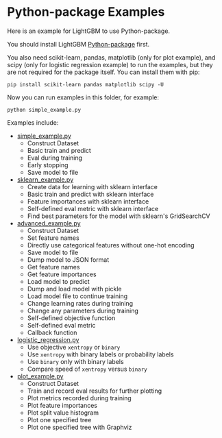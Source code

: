 Python-package Examples
=======================

Here is an example for LightGBM to use Python-package.

You should install LightGBM [Python-package](https://github.com/microsoft/LightGBM/tree/master/python-package) first.

You also need scikit-learn, pandas, matplotlib (only for plot example), and scipy (only for logistic regression example) to run the examples, but they are not required for the package itself. You can install them with pip:

```
pip install scikit-learn pandas matplotlib scipy -U
```

Now you can run examples in this folder, for example:

```
python simple_example.py
```

Examples include:

- [simple_example.py](https://github.com/microsoft/LightGBM/blob/master/examples/python-guide/simple_example.py)
    - Construct Dataset
    - Basic train and predict
    - Eval during training
    - Early stopping
    - Save model to file
- [sklearn_example.py](https://github.com/microsoft/LightGBM/blob/master/examples/python-guide/sklearn_example.py)
    - Create data for learning with sklearn interface
    - Basic train and predict with sklearn interface
    - Feature importances with sklearn interface
    - Self-defined eval metric with sklearn interface
    - Find best parameters for the model with sklearn's GridSearchCV
- [advanced_example.py](https://github.com/microsoft/LightGBM/blob/master/examples/python-guide/advanced_example.py)
    - Construct Dataset
    - Set feature names
    - Directly use categorical features without one-hot encoding
    - Save model to file
    - Dump model to JSON format
    - Get feature names
    - Get feature importances
    - Load model to predict
    - Dump and load model with pickle
    - Load model file to continue training
    - Change learning rates during training
    - Change any parameters during training
    - Self-defined objective function
    - Self-defined eval metric
    - Callback function
- [logistic_regression.py](https://github.com/microsoft/LightGBM/blob/master/examples/python-guide/logistic_regression.py)
    - Use objective `xentropy` or `binary`
    - Use `xentropy` with binary labels or probability labels
    - Use `binary` only with binary labels
    - Compare speed of `xentropy` versus `binary`
- [plot_example.py](https://github.com/microsoft/LightGBM/blob/master/examples/python-guide/plot_example.py)
    - Construct Dataset
    - Train and record eval results for further plotting
    - Plot metrics recorded during training
    - Plot feature importances
    - Plot split value histogram
    - Plot one specified tree
    - Plot one specified tree with Graphviz
